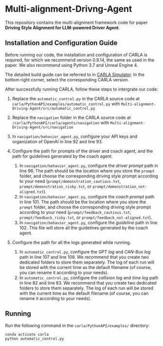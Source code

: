 # Multi-alignment-Drivng-Agent

This repository contains the multi-alignment framework code for paper **Driving Style Alignment for LLM-powered Driver Agent**.

## Installation and Configuration Guide
Before running our code, the installation and configuration of CARLA is required, for which we recommend version 0.9.14, the same as used in the paper. We also recommend using Python 3.7 and Unreal Engine 4.

The detailed build guide can be referred to in [CARLA Simulator](https://carla.readthedocs.io/en/latest/). In the bottom right corner, select the corresponding CARLA version.

After successfully running CARLA, follow these steps to intergrate our code:

1. Replace the `automatic_control.py` in the CARLA source code at `carla/PythonAPI/examples/automatic_control.py` with `Multi-alignment-Driving-Agent/src/automatic_control.py`
2. Replace the `navigation` folder in the CARLA source code at `/carla/PythonAPI/carla/agents/navigation` with `Multi-alignment-Driving-Agent/src/navigation`
3. In `navigation/behavior_agent.py`, configure your API keys and organization of OpenAI in line 92 and line 93.
4. Configure the path for prompts of the driver and coach agent, and the path for guidelines generated by the coach agent.
   1. In `navigation/behavior_agent.py`, configure the *driver prompt* path in line 96. The path should be the location where you store the `prompt` folder, and choose the corresponding driving style prompt according to your need (`prompt/demonstration_cautious.txt`, `prompt/demonstration_risky.txt`, or `prompt/demonstration_not-aligned.txt`).
   2. In `navigation/behavior_agent.py`, configure the *coach prompt* path in line 101. The path should be the location where you store the `prompt` folder, and choose the corresponding driving style prompt according to your need (`prompt/feedback_cautious.txt`, `prompt/feedback_risky.txt`, or `prompt/feedback_not-aligned.txt`).
   3. In `navigation/behavior_agent.py`, configure the *guideline* path in line 102. This file will store all the guidelines generated by the coach agent.

5. Configure the path for all the logs generated while running.
   1. In `automatic_control.py`, configure the *GPT log* and *CAN-Bus log* path in line 107 and line 108. We recommend that you create two dedicated folders to store them separately. The log of each run will be stored with the current time as the default filename (of course, you can rename it according to your needs).
   2. In `automatic_control.py`, configure the *collision log* and *time log* path in line 82 and line 83. We recommend that you create two dedicated folders to store them separately. The log of each run will be stored with the current time as the default filename (of course, you can rename it according to your needs).


## Running

Run the following command in the `carla/PythonAPI/examples/` directory:

```shell
conda activate carla
python automatic_control.py
```

